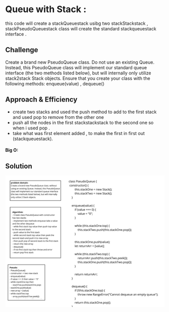 # Queue with Stack  :
this code will create a stackQueuestack usibg two stackStackstack , stackPseudoQueuestack class will create the standard stackqueuestack interface .

## Challenge
Create a brand new PseudoQueue class. Do not use an existing Queue. Instead, this PseudoQueue class will implement our standard queue interface (the two methods listed below), but will internally only utilize stack2stack Stack objects. Ensure that you create your class with the following methods: enqueue(value) , dequeue()

## Approach & Efficiency
- create two stacks and used the push method to add to the first stack and used pop to remove from the other one 
- push all the nodes in the first stackstackstack to the second one so when i used  pop .
- take what was first element added , to make the first in first out (stackqueuestack).

#### Big O:


## Solution
![whiteboard](stack-with-queue.jpg)
